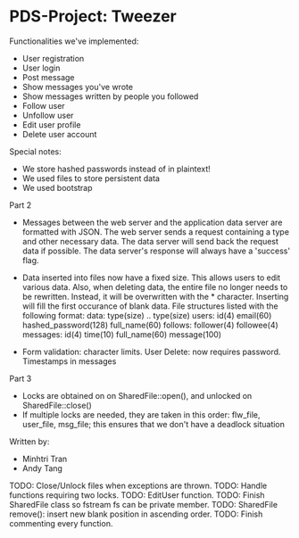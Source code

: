 # PDS-Project: Tweezer

Functionalities we've implemented:
  - User registration
  - User login
  - Post message
  - Show messages you've wrote
  - Show messages written by people you followed
  - Follow user
  - Unfollow user
  - Edit user profile
  - Delete user account

Special notes:
  - We store hashed passwords instead of in plaintext!
  - We used files to store persistent data
  - We used bootstrap

Part 2
  - Messages between the web server and the application data server are formatted with JSON. The web server sends a request containing a type and other necessary data. The data server will send back the request data if possible. The data server's response will always have a 'success' flag.

  - Data inserted into files now have a fixed size. This allows users to edit various data. Also, when deleting data, the entire file no longer needs to be rewritten. Instead, it will be overwritten with the * character. Inserting will fill the first occurance of blank data.
      File structures listed with the following format: data: type(size) .. type(size)
        users:    id(4) email(60) hashed_password(128)  full_name(60)
        follows:  follower(4)     followee(4)
        messages: id(4) time(10)  full_name(60)         message(100)

  - Form validation: character limits.
    User Delete: now requires password.
    Timestamps in messages

Part 3
  - Locks are obtained on on SharedFile::open(), and unlocked on SharedFile::close()
  - If multiple locks are needed, they are taken in this order: flw_file, user_file, msg_file; this ensures that we don't have a deadlock situation


Written by:
  - Minhtri Tran
  - Andy Tang

TODO: Close/Unlock files when exceptions are thrown.
TODO: Handle functions requiring two locks.
TODO: EditUser function.
TODO: Finish SharedFile class so fstream fs can be private member.
TODO: SharedFile remove(): insert new blank position in ascending order. 
TODO: Finish commenting every function.